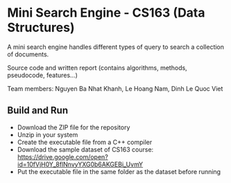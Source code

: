 # Mini Search Engine - CS163 (Data Structures)
A mini search engine handles different types of query to search a collection of documents.

Source code and written report (contains algorithms, methods, pseudocode, features...)

Team members: Nguyen Ba Nhat Khanh, Le Hoang Nam, Dinh Le Quoc Viet

## Build and Run
- Download the ZIP file for the repository
- Unzip in your system
- Create the executable file from a C++ compiler
- Download the sample dataset of CS163 course: https://drive.google.com/open?id=10fVjH0Y_8flNnvyYXG0b6AKGEBi_UvmY
- Put the executable file in the same folder as the dataset before running
